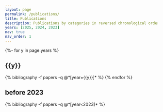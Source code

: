 ```yaml
---
layout: page
permalink: /publications/
title: Publications
description: Publications by categories in reversed chronological order.
years: [2025, 2024, 2023]
nav: true
nav_order: 1
---
```

<!-- _pages/publications.md -->
<div class="publications">

{%- for y in page.years %}
  <h2 class="year">{{y}}</h2>
  {% bibliography -f papers -q @*[year={{y}}]* %}
{% endfor %}

<h2 class="year">before 2023
</h2>
{% bibliography -f papers -q @*[year<2023]* %}

</div>
